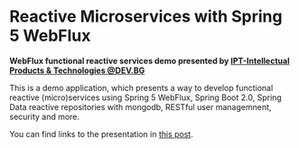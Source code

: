 # Reactive Microservices with Spring 5 WebFlux

**WebFlux functional reactive services demo presented by [IPT-Intellectual Products & Technologies @DEV.BG](http://iproduct.org/en/spring-5-webflux/)**

This is a demo application, which presents a way to develop functional reactive (micro)services using Spring 5 WebFlux, Spring Boot 2.0, Spring Data reactive repositories with mongodb, RESTful user managemnent, security and more.

You can find links to the presentation in [this post](http://iproduct.org/en/reactive-microservices-spring-webflux/).

